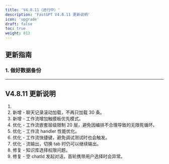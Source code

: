 ```yaml
---
title: 'V4.8.11（进行中）'
description: 'FastGPT V4.8.11 更新说明'
icon: 'upgrade'
draft: false
toc: true
weight: 813
---
```


## 更新指南

### 1. 做好数据备份

-------

## V4.8.11 更新说明

1. 
2. 新增 - 聊天记录滚动加载，不再只加载 30 条。
3. 新增 - 工作流增加触摸板优先模式。
4. 优化 - 工作流嵌套层级限制 20 层，避免因编排不合理导致的无限死循环。
5. 优化 - 工作流 handler 性能优化。
6. 优化 - 工作流快捷键，避免调试测试时也会触发。
7. 优化 - 流输出，切换 tab 时仍可以继续输出。
8. 修复 - 知识库选择权限问题。
9. 修复 - 空 chatId 发起对话，首轮携带用户选择时会异常。
